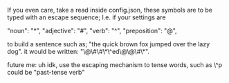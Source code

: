 If you even care, take a read inside config.json, these symbols are to be typed with an escape sequence;
I.e. if your settings are 

"noun": "*",
"adjective": "#",
"verb": "^",
"preposition": "@",

to build a sentence such as; "the quick brown fox jumped over the lazy dog".
it would be written: "\\@\\#\\#\\\*\\^ed\\@\\@\\#\\\*".

future me: uh idk, use the escaping mechanism to tense words, such as \\^p could be "past-tense verb"
